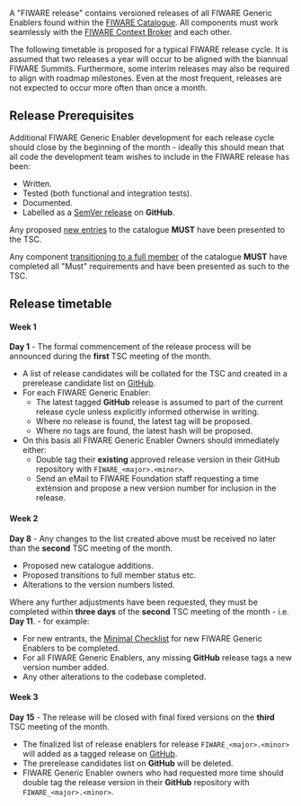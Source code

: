 A "FIWARE release" contains versioned releases of all FIWARE Generic Enablers found within the
[FIWARE Catalogue](https://www.fiware.org/developers/catalogue/). All components must work seamlessly with the
[FIWARE Context Broker](https://github.com/telefonicaid/fiware-orion/releases/latest) and each other.

The following timetable is proposed for a typical FIWARE release cycle. It is assumed that two releases a year will
occur to be aligned with the biannual FIWARE Summits. Furthermore, some interim releases may also be required to align
with roadmap milestones. Even at the most frequent, releases are not expected to occur more often than once a month.

## Release Prerequisites

Additional FIWARE Generic Enabler development for each release cycle should close by the beginning of the month -
ideally this should mean that all code the development team wishes to include in the FIWARE release has been:

-   Written.
-   Tested (both functional and integration tests).
-   Documented.
-   Labelled as a [SemVer release](GE_Requirements.md#releases) on **GitHub**.

Any proposed [new entries](GE_Checklist.md#new-generic-enablers) to the catalogue **MUST** have been presented to the
TSC.

Any component [transitioning to a full member](GE_Checklist.md#transition-to-full-membership) of the catalogue **MUST**
have completed all "Must" requirements and have been presented as such to the TSC.

## Release timetable

#### Week 1

**Day 1** - The formal commencement of the release process will be announced during the **first** TSC meeting of the
month.

-   A list of release candidates will be collated for the TSC and created in a prerelease candidate list on
    [GitHub](https://github.com/Fiware/catalogue/releases).
-   For each FIWARE Generic Enabler:
    -   The latest tagged **GitHub** release is assumed to part of the current release cycle unless explicitly informed
        otherwise in writing.
    -   Where no release is found, the latest tag will be proposed.
    -   Where no tags are found, the latest hash will be proposed.
-   On this basis all FIWARE Generic Enabler Owners should immediately either:
    -   Double tag their **existing** approved release version in their GitHub repository with `FIWARE_<major>.<minor>`.
    -   Send an eMail to FIWARE Foundation staff requesting a time extension and propose a new version number for
        inclusion in the release.

#### Week 2

**Day 8** - Any changes to the list created above must be received no later than the **second** TSC meeting of the
month.

-   Proposed new catalogue additions.
-   Proposed transitions to full member status etc.
-   Alterations to the version numbers listed.

Where any further adjustments have been requested, they must be completed within **three days** of the **second** TSC
meeting of the month - i.e. **Day 11**. - for example:

-   For new entrants, the [Minimal Checklist](GE_Checklist.md#new-generic-enablers) for new FIWARE Generic Enablers to
    be completed.
-   For all FIWARE Generic Enablers, any missing **GitHub** release tags a new version number added.
-   Any other alterations to the codebase completed.

#### Week 3

**Day 15** - The release will be closed with final fixed versions on the **third** TSC meeting of the month.

-   The finalized list of release enablers for release `FIWARE_<major>.<minor>` will added as a tagged release on
    [GitHub](https://github.com/Fiware/catalogue/releases).
-   The prerelease candidates list on **GitHub** will be deleted.
-   FIWARE Generic Enabler owners who had requested more time should double tag the release version in their **GitHub**
    repository with `FIWARE_<major>.<minor>`.
